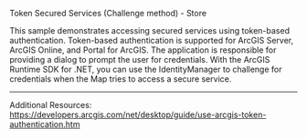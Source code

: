 Token Secured Services (Challenge method) - Store

This sample demonstrates accessing secured services using token-based authentication. Token-based authentication is supported for ArcGIS Server, ArcGIS Online, and Portal for ArcGIS. The application is responsible for providing a dialog to prompt the user for credentials. With the ArcGIS Runtime SDK for .NET, you can use the IdentityManager to challenge for credentials when the Map tries to access a secure service.

--------------------

Additional Resources:
https://developers.arcgis.com/net/desktop/guide/use-arcgis-token-authentication.htm